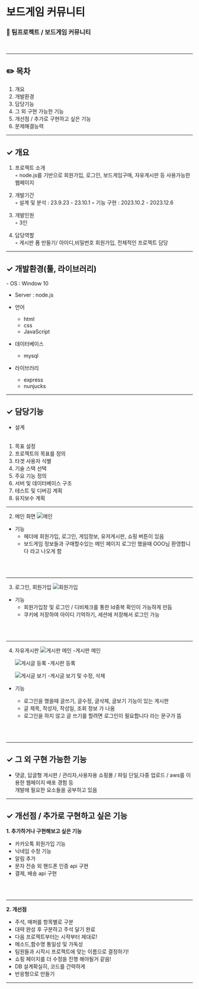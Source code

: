 # 보드게임 커뮤니티
<h3>🍃 팀프로젝트 / 보드게임 커뮤니티</h3>

<br>  
  


---
<h2>✏️ 목차 </h2>

1. 개요
2. 개발환경
3. 담당기능
4. 그 외 구현 가능한 기능
5. 개선점 / 추가로 구현하고 싶은 기능
6. 문제해결능력

---
<h2> ✓ 개요</h2>

1. 프로젝트 소개<br>
   ◦ node.js를 기반으로 회원가입, 로그인, 보드게임구매, 자유게시판 등 사용가능한 웹페이지
   
2. 개발기간<br>
   ◦ 설계 및 분석 : 23.9.23 - 23.10.1 
   ◦ 기능 구현 : 2023.10.2 - 2023.12.6
3. 개발인원<br>
   ◦ 3인 
4. 담당역할<br>
   ◦ 게시판 폼 만들기/ 아이디,비밀번호 회원가입, 전체적인 프로젝트 담당

---
<h2> ✓ 개발환경(툴, 라이브러리)</h2>
- OS : Window 10
   
- Server : node.js
   
- 언어
  - html
  - css
  - JavaScript
        
- 데이터베이스
  - mysql

- 라이브러리
  - express
  - nunjucks
 

---
<h2>✓  담당기능</h2>

 - 설계<br><br>
1. 목표 설정
2. 프로젝트의 목표를 정의
3. 타겟 사용자 식별
4. 기술 스택 선택
5.  주요 기능 정의
6. 서버 및 데이터베이스 구조
7. 테스트 및 디버깅 계획
8. 유지보수 계획


---

2. 메인 화면
  ![메인](https://github.com/hwangyu1/bord_community/assets/131221635/75da427c-b6c0-40ed-b935-d16191bb2386)

   
- 기능<br>
   - 헤더에 회원가입, 로그인, 게임정보, 유저게시판, 쇼핑 버튼이 있음 
   - 보드게임 정보들과 구매할수있는 메인 페이지 로그인 했을때 OOO님 환영합니다 라고 나오게 함
<br>
<br>

---

3. 로그인, 회원가입
   ![회원가입](https://github.com/hwangyu1/bord_community/assets/131221635/a76613a3-0a77-493d-b297-c35d2b520a3b)

- 기능<br>
   - 회원가입창 및 로그인 / 디비체크를 통한 Id중복 확인이 가능하게 만듬<br>
   - 쿠키에 저장하여 아이디 기억하기, 세션에 저장해서 로그인 가능<br>
<br>
<br>

---

4. 자유게시판
   ![게시판 메인](https://github.com/hwangyu1/bord_community/assets/131221635/c59d9efb-40b1-41ed-adae-1e4d4a07266a)
   -게시판 메인
   
   ![게시글 등록](https://github.com/hwangyu1/bord_community/assets/131221635/1994e85a-0d8f-48fc-867a-41430c1427dc)
   -게시판 등록

   ![게시글 보기](https://github.com/hwangyu1/bord_community/assets/131221635/ff3b86d8-6a19-4ace-b110-844614b88cbf)
   -게시글 보기 및 수정, 삭제




- 기능<br>
   
   - 로그인을 했을때 글쓰기, 글수정, 글삭제, 글보기 기능이 있는 게시판
   - 글 제목, 작성자, 작성일, 조회 정보 가 나옴
   - 로그인을 하지 않고 글 쓰기를 할려면 로그인이 필요합니다 라는 문구가 뜸
   

<br>
<br>

---
<h2>✓ 그 외 구현 가능한 기능</h2>

- 댓글, 답글형 게시판 / 관리자,사용자용 쇼핑몰 / 파일 단일,다중 업로드 / aws를 이용한 웹페이지 배포 경험 등 <br>
  개발에 필요한 요소들을 공부하고 있음

---
<h2>✓ 개선점 / 추가로 구현하고 싶은 기능</h2>

**1. 추가하거나 구현해보고 싶은 기능**

  -  카카오톡 회원가입 기능
  -  닉네임 수정 기능
  -  알림 추가  
  -  문자 전송 외 핸드폰 인증 api 구현
  -  결제, 배송 api 구현

<br>
<br>

---

**2. 개선점**


- 주석, 매퍼를 항목별로 구분
- 대략 완성 후 구분하고 주석 달기 완료
- 다음 프로젝트부터는 시작부터 제대로!
- 메소드,함수명 통일성 및 가독성
- 팀원들과 시작시 프로젝트에 맞는 이름으로 결정하기!
- 쇼핑 페이지를 더 수정을 진행 해야될거 같음!
- DB 설계확실히, 코드를 간략하게
- 반응형으로 만들기

---














